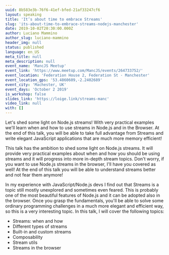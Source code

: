 ```yaml
---
uuid: 8b583e3b-76f6-41ef-bfed-21af33247cf6
layout: speaking
title: 'It’s about time to embrace Streams'
slug: 'its-about-time-to-embrace-streams-nodejs-manchester'
date: 2019-10-02T20:30:00.000Z
author: Luciano Mammino
author_slug: luciano-mammino
header_img: null
status: published
language: en_US
meta_title: null
meta_description: null
event_name: 'MancJS Meetup'
event_link: 'https://www.meetup.com/MancJS/events/264733752/'
event_location: 'Federation House 2, Federation St · Manchester'
event_location_gps: '53.4860609,-2.2402689'
event_city: 'Machester, UK'
event_days: 'October 2 2019'
is_workshop: false
slides_link: 'https://loige.link/streams-manc'
video_link: null
with: []
---
```


Let's shed some light on Node.js streams! With very practical examples we'll learn when and how to use streams in Node.js and in the Browser. At the end of this talk, you will be able to take full advantage from Streams and write elegant JavaScript applications that are much more memory efficient!

This talk has the ambition to shed some light on Node.js streams. It will provide very practical examples about when and how you should be using streams and it will progress into more in-depth stream topics. Don't worry, if you want to use Node.js streams in the browser, I'll have you covered as well! At the end of this talk you will be able to understand streams better and not fear them anymore!

In my experience with JavaScript/Node.js devs I find out that Streams is a topic still mostly unexplored and sometimes even feared. This is probably one of the most beautiful features of Node.js and it can be adopted also in the browser. Once you grasp the fundamentals, you'll be able to solve some ordinary programming challenges in a much more elegant and efficient way, so this is a very interesting topic. In this talk, I will cover the following topics:

- Streams: when and how
- Different types of streams
- Built-in and custom streams
- Composability
- Stream utils
- Streams in the browser
